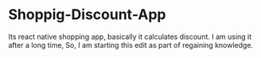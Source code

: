 # Shoppig-Discount-App
Its react native shopping app, basically it calculates discount.
I am using it after a long time, So, I am starting this edit as part of regaining knowledge. 
